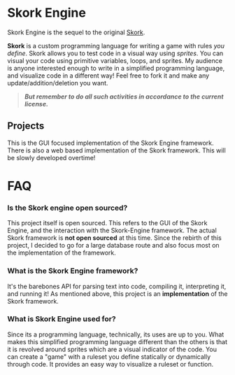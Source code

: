 # Skork Engine
Skork Engine is the sequel to the original [Skork](https://github.com/Reapism/Skork).

**Skork** is a custom programming language for writing a game with rules *you define*. Skork allows you to test code in a 
visual way using *sprites*. You can visual your code using primitive variables, loops, and sprites. My audience is anyone 
interested enough to write in a simplified programming language, and visualize code in a different way! Feel free to fork it 
and make any update/addition/deletion you want. 

> ***But remember to do all such activities in accordance to the current license.***

## Projects
This is the GUI focused implementation of the Skork Engine framework. There is also a web based implementation of the Skork
framework. This will be slowly developed overtime! 


# FAQ 
### Is the Skork engine open sourced?
This project itself is open sourced. This refers to the GUI of the Skork Engine, and the interaction with the Skork-Engine 
framework. The actual Skork framework is **not open sourced** at this time. Since the rebirth of this project, I decided to
go for a large database route and also focus most on the implementation of the framework.

### What is the Skork Engine framework?
It's the barebones API for parsing text into code, compiling it, interpreting it, and running it! As mentioned above, this
project is an **implementation** of the Skork framework.

### What is Skork Engine used for?
Since its a programming language, technically, its uses are up to you. What makes this simplified programming language
different than the others is that it is revolved around sprites which are a visual indicator of the code. You can create
a "game" with a ruleset you define statically or dynamically through code. It provides an easy way to visualize a ruleset
or function.
